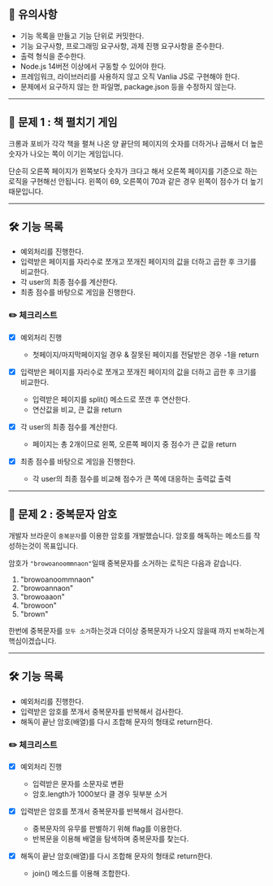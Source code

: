 ## 🚨 유의사항
* 기능 목록을 만들고 기능 단위로 커밋한다.
* 기능 요구사항, 프로그래밍 요구사항, 과제 진행 요구사항을 준수한다.
* 출력 형식을 준수한다.
* Node.js 14버전 이상에서 구동할 수 있어야 한다.
* 프레임워크, 라이브러리를 사용하지 않고 오직 Vanlia JS로 구현해야 한다.
* 문제에서 요구하지 않는 한 파일명, package.json 등을 수정하지 않는다.

***

## 🚀 문제 1 : 책 펼치기 게임

크롱과 포비가 각각 책을 펼쳐 나온 양 끝단의 페이지의 숫자를 더하거나 곱해서 더 높은 숫자가 나오는 쪽이 이기는 게임입니다.

단순히 오른쪽 페이지가 왼쪽보다 숫자가 크다고 해서 오른쪽 페이지를 기준으로 하는 로직을 구현해선 안됩니다. 
왼쪽이 69, 오른쪽이 70과 같은 경우 왼쪽이 점수가 더 높기 때문입니다.

***

## 🛠 기능 목록


* 예외처리를 진행한다.
* 입력받은 페이지를 자리수로 쪼개고 쪼개진 페이지의 값을 더하고 곱한 후 크기를 비교한다.
* 각 user의 최종 점수를 계산한다.
* 최종 점수를 바탕으로 게임을 진행한다.



### ✏️ 체크리스트
* [X] 예외처리 진행

	- 첫페이지/마지막페이지일 경우 & 잘못된 페이지를 전달받은 경우 -1을 return

* [X] 입력받은 페이지를 자리수로 쪼개고 쪼개진 페이지의 값을 더하고 곱한 후 크기를 비교한다.

	- 입력받은 페이지를 split() 메소드로 쪼갠 후 연산한다.
	- 연산값을 비교, 큰 값을 return

* [X] 각 user의 최종 점수를 계산한다.

	- 페이지는 총 2개이므로 왼쪽, 오른쪽 페이지 중 점수가 큰 값을 return
* [X] 최종 점수를 바탕으로 게임을 진행한다.

	- 각 user의 최종 점수를 비교해 점수가 큰 쪽에 대응하는 출력값 출력
    
***


## 🚀 문제 2 : 중복문자 암호

개발자 브라운이 `중복문자`를 이용한 암호를 개발했습니다. 암호를 해독하는 메소드를 작성하는것이 목표입니다.

암호가 `"browoanoommnaon"`일때 중복문자를 소거하는 로직은 다음과 같습니다.

1. "browoanoommnaon"
2. "browoannaon"
3. "browoaaon"
4. "browoon"
5. "brown"

한번에 중복문자를 `모두 소거`하는것과 더이상 중복문자가 나오지 않을때 까지 `반복`하는게 핵심이겠습니다.

***

## 🛠 기능 목록


* 예외처리를 진행한다.
* 입력받은 암호를 쪼개서 중복문자를 반복해서 검사한다.
* 해독이 끝난 암호(배열)를 다시 조합해 문자의 형태로 return한다.



### ✏️ 체크리스트
* [X] 예외처리 진행

	- 입력받은 문자를 소문자로 변환
	- 암호.length가 1000보다 클 경우 뒷부분 소거

* [X] 입력받은 암호를 쪼개서 중복문자를 반복해서 검사한다.

	- 중복문자의 유무를 판별하기 위해 flag를 이용한다.
	- 반복문을 이용해 배열을 탐색하며 중복문자를 찾는다.

* [X] 해독이 끝난 암호(배열)를 다시 조합해 문자의 형태로 return한다.

	- join() 메소드를 이용해 조합한다.